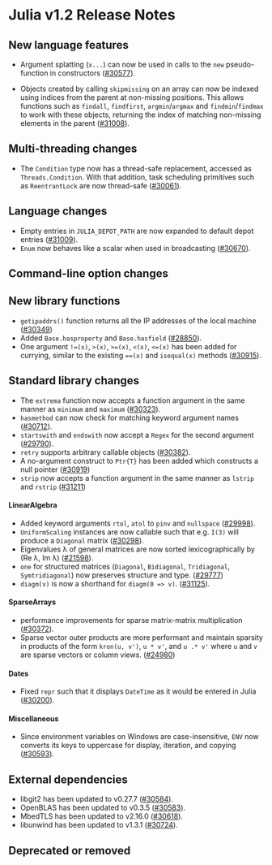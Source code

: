 Julia v1.2 Release Notes
========================

New language features
---------------------

  * Argument splatting (`x...`) can now be used in calls to the `new` pseudo-function in
    constructors ([#30577](https://github.com/JuliaLang/julia/issues/30577)).

  * Objects created by calling `skipmissing` on an array can now be indexed using indices
    from the parent at non-missing positions. This allows functions such as
    `findall`, `findfirst`, `argmin`/`argmax` and `findmin`/`findmax` to work with these
    objects, returning the index of matching non-missing elements in the parent ([#31008](https://github.com/JuliaLang/julia/issues/31008)).

Multi-threading changes
-----------------------

  * The `Condition` type now has a thread-safe replacement, accessed as `Threads.Condition`.
    With that addition, task scheduling primitives such as `ReentrantLock` are now thread-safe ([#30061](https://github.com/JuliaLang/julia/issues/30061)).

Language changes
----------------
* Empty entries in `JULIA_DEPOT_PATH` are now expanded to default depot entries ([#31009](https://github.com/JuliaLang/julia/issues/31009)).
* `Enum` now behaves like a scalar when used in broadcasting ([#30670](https://github.com/JuliaLang/julia/issues/30670)).

Command-line option changes
---------------------------


New library functions
---------------------

* `getipaddrs()` function returns all the IP addresses of the local machine ([#30349](https://github.com/JuliaLang/julia/issues/30349))
* Added `Base.hasproperty` and `Base.hasfield` ([#28850](https://github.com/JuliaLang/julia/issues/28850)).
* One argument `!=(x)`, `>(x)`, `>=(x)`, `<(x)`, `<=(x)` has been added for currying,
  similar to the existing `==(x)` and `isequal(x)` methods ([#30915](https://github.com/JuliaLang/julia/issues/30915)).

Standard library changes
------------------------

* The `extrema` function now accepts a function argument in the same manner as `minimum` and
  `maximum` ([#30323](https://github.com/JuliaLang/julia/issues/30323)).
* `hasmethod` can now check for matching keyword argument names ([#30712](https://github.com/JuliaLang/julia/issues/30712)).
* `startswith` and `endswith` now accept a `Regex` for the second argument ([#29790](https://github.com/JuliaLang/julia/issues/29790)).
* `retry` supports arbitrary callable objects ([#30382](https://github.com/JuliaLang/julia/issues/30382)).
* A no-argument construct to `Ptr{T}` has been added which constructs a null pointer ([#30919](https://github.com/JuliaLang/julia/issues/30919))
* `strip` now accepts a function argument in the same manner as `lstrip` and `rstrip` ([#31211](https://github.com/JuliaLang/julia/issues/31211))

#### LinearAlgebra

* Added keyword arguments `rtol`, `atol` to `pinv` and `nullspace` ([#29998](https://github.com/JuliaLang/julia/issues/29998)).
* `UniformScaling` instances are now callable such that e.g. `I(3)` will produce a `Diagonal` matrix ([#30298](https://github.com/JuliaLang/julia/issues/30298)).
* Eigenvalues λ of general matrices are now sorted lexicographically by (Re λ, Im λ) ([#21598](https://github.com/JuliaLang/julia/issues/21598)).
* `one` for structured matrices (`Diagonal`, `Bidiagonal`, `Tridiagonal`, `Symtridiagonal`) now preserves
  structure and type. ([#29777](https://github.com/JuliaLang/julia/issues/29777))
* `diagm(v)` is now a shorthand for `diagm(0 => v)`. ([#31125](https://github.com/JuliaLang/julia/issues/31125)).

#### SparseArrays

* performance improvements for sparse matrix-matrix multiplication ([#30372](https://github.com/JuliaLang/julia/issues/30372)).
* Sparse vector outer products are more performant and maintain sparsity in products of the
  form `kron(u, v')`, `u * v'`, and `u .* v'` where `u` and `v` are sparse vectors or column
  views. ([#24980](https://github.com/JuliaLang/julia/issues/24980))

#### Dates

* Fixed `repr` such that it displays `DateTime` as it would be entered in Julia ([#30200](https://github.com/JuliaLang/julia/issues/30200)).

#### Miscellaneous

* Since environment variables on Windows are case-insensitive, `ENV` now converts its keys
  to uppercase for display, iteration, and copying ([#30593](https://github.com/JuliaLang/julia/issues/30593)).

External dependencies
---------------------

* libgit2 has been updated to v0.27.7 ([#30584](https://github.com/JuliaLang/julia/issues/30584)).
* OpenBLAS has been updated to v0.3.5 ([#30583](https://github.com/JuliaLang/julia/issues/30583)).
* MbedTLS has been updated to v2.16.0 ([#30618](https://github.com/JuliaLang/julia/issues/30618)).
* libunwind has been updated to v1.3.1 ([#30724](https://github.com/JuliaLang/julia/issues/30724)).

Deprecated or removed
---------------------


